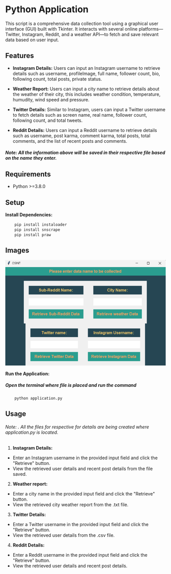 # Python Application

This script is a comprehensive data collection tool using a graphical user interface (GUI) built with Tkinter. It interacts with several online platforms—Twitter, Instagram, Reddit, and a weather API—to fetch and save relevant data based on user input.

## Features

- **Instagram Details:** Users can input an Instagram username to retrieve details such as username, profileImage, full name, follower count, bio, following count, total posts, private status.

- **Weather Report:** Users can input a city name to retrieve details about the weather of their city, this includes weather condition, temperature, humudity, wind speed and pressure.

- **Twitter Details:** Similar to Instagram, users can input a Twitter username to fetch details such as screen name, real name, follower count, following count, and total tweets.

- **Reddit Details:** Users can input a Reddit username to retrieve details such as username, post karma, comment karma, total posts, total comments, and the list of recent posts and comments.

##### Note: All the information above will be saved in their respective file based on the name they enter. 

## Requirements

- Python >=3.8.0

## Setup

**Install Dependencies:**

        pip install instaloader 
        pip install snscrape
        pip install praw
  
## Images

![](screenshots/mainWindow.png)

**Run the Application:**
##### Open the terminal where file is placed and run the command 

        python application.py 

## Usage
###### Note: . All the files for respective for details are being created where application.py is located. 
1. **Instagram Details:**
- Enter an Instagram username in the provided input field and click the "Retrieve" button.
- View the retrieved user details and recent post details from the file saved.

2. **Weather report:**
- Enter a city name in the provided input field and click the "Retrieve" button.
- View the retrieved city weather report from the .txt file.

3. **Twitter Details:**
- Enter a Twitter username in the provided input field and click the "Retrieve" button.
- View the retrieved user details from the .csv file.

4. **Reddit Details:**
- Enter a Reddit username in the provided input field and click the "Retrieve" button.
- View the retrieved user details and recent post details.


